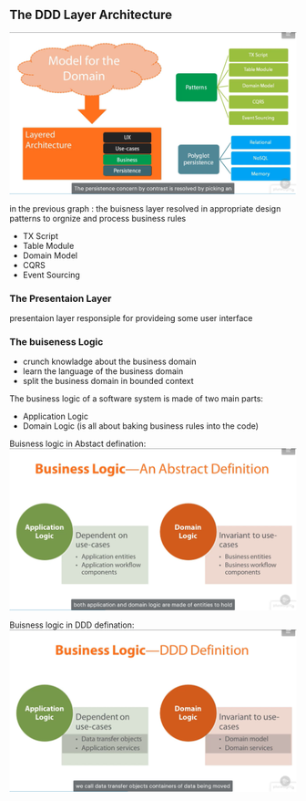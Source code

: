 ## The DDD Layer Architecture
![](./ddd_layerd.png)

in the previous graph :
the buisness layer resolved in appropriate design patterns to orgnize and process business rules
- TX Script
- Table Module
- Domain Model
- CQRS
- Event Sourcing


### The Presentaion Layer
presentaion layer responsiple for provideing some user interface 


### The buiseness Logic
- crunch knowladge about the business domain
- learn the language of the business domain
- split the business domain in bounded context

The business logic of a software system is made of two main parts:
* Application Logic 
* Domain Logic (is all about baking business rules into the code)

Buisness logic in Abstact defination:
![](./bl_abstract.png)

Buisness logic in DDD defination:
![](./bl_ddd.png)

